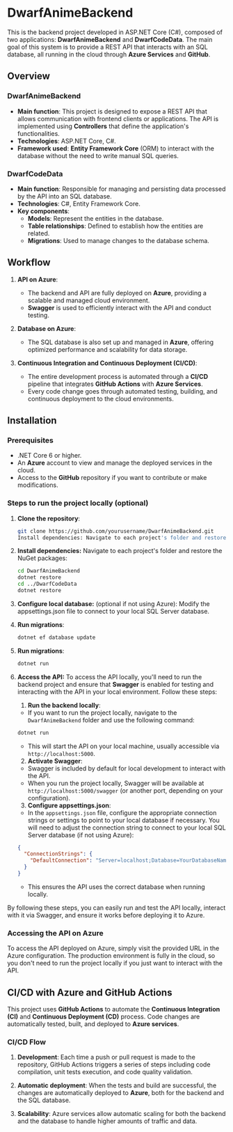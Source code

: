 # DwarfAnimeBackend

This is the backend project developed in ASP.NET Core (C#), composed of two applications: **DwarfAnimeBackend** and **DwarfCodeData**. The main goal of this system is to provide a REST API that interacts with an SQL database, all running in the cloud through **Azure Services** and **GitHub**.

## Overview

### **DwarfAnimeBackend**

- **Main function**: This project is designed to expose a REST API that allows communication with frontend clients or applications. The API is implemented using **Controllers** that define the application's functionalities.
- **Technologies**: ASP.NET Core, C#.
- **Framework used**: **Entity Framework Core** (ORM) to interact with the database without the need to write manual SQL queries.

### **DwarfCodeData**

- **Main function**: Responsible for managing and persisting data processed by the API into an SQL database.
- **Technologies**: C#, Entity Framework Core.
- **Key components**:
  - **Models**: Represent the entities in the database.
  - **Table relationships**: Defined to establish how the entities are related.
  - **Migrations**: Used to manage changes to the database schema.

## Workflow

1. **API on Azure**:
   - The backend and API are fully deployed on **Azure**, providing a scalable and managed cloud environment.
   - **Swagger** is used to efficiently interact with the API and conduct testing.

2. **Database on Azure**:
   - The SQL database is also set up and managed in **Azure**, offering optimized performance and scalability for data storage.

3. **Continuous Integration and Continuous Deployment (CI/CD)**:
   - The entire development process is automated through a **CI/CD** pipeline that integrates **GitHub Actions** with **Azure Services**.
   - Every code change goes through automated testing, building, and continuous deployment to the cloud environments.

## Installation

### Prerequisites

- .NET Core 6 or higher.
- An **Azure** account to view and manage the deployed services in the cloud.
- Access to the **GitHub** repository if you want to contribute or make modifications.

### Steps to run the project locally (optional)

1. **Clone the repository**:
   ```bash
   git clone https://github.com/yourusername/DwarfAnimeBackend.git
   Install dependencies: Navigate to each project's folder and restore the NuGet packages:

2. **Install dependencies:** Navigate to each project's folder and restore the NuGet packages:
    ```bash
    cd DwarfAnimeBackend
    dotnet restore
    cd ../DwarfCodeData
    dotnet restore

3. **Configure local database:**
  (optional if not using Azure): Modify the appsettings.json file to connect to your local SQL Server database.

4. **Run migrations**:
     ```bash
    dotnet ef database update
     
5. **Run migrations**:
    ```bash
    dotnet run

6. **Access the API:**
    To access the API locally, you'll need to run the backend project and ensure that **Swagger** is enabled for testing and interacting with the API in your local environment. Follow these steps:

    1. **Run the backend locally**: 
     - If you want to run the project locally, navigate to the `DwarfAnimeBackend` folder and use the following command:
     ```bash
     dotnet run
     ```
     - This will start the API on your local machine, usually accessible via `http://localhost:5000`.

    2. **Activate Swagger**:
     - Swagger is included by default for local development to interact with the API. 
     - When you run the project locally, Swagger will be available at `http://localhost:5000/swagger` (or another port, depending on your configuration).

    3. **Configure appsettings.json**:
     - In the `appsettings.json` file, configure the appropriate connection strings or settings to point to your local database if necessary. You will need to adjust the connection string to connect to your local SQL Server database (if not using Azure):
     ```json
     {
       "ConnectionStrings": {
         "DefaultConnection": "Server=localhost;Database=YourDatabaseName;Trusted_Connection=True;MultipleActiveResultSets=true"
       }
     }
     ```
     - This ensures the API uses the correct database when running locally.

By following these steps, you can easily run and test the API locally, interact with it via Swagger, and ensure it works before deploying it to Azure.
  
### Accessing the API on Azure

To access the API deployed on Azure, simply visit the provided URL in the Azure configuration. The production environment is fully in the cloud, so you don't need to run the project locally if you just want to interact with the API.

## CI/CD with Azure and GitHub Actions

This project uses **GitHub Actions** to automate the **Continuous Integration (CI)** and **Continuous Deployment (CD)** process. Code changes are automatically tested, built, and deployed to **Azure services**.

### CI/CD Flow

1. **Development**: Each time a push or pull request is made to the repository, GitHub Actions triggers a series of steps including code compilation, unit tests execution, and code quality validation.

2. **Automatic deployment**: When the tests and build are successful, the changes are automatically deployed to **Azure**, both for the backend and the SQL database.

3. **Scalability**: Azure services allow automatic scaling for both the backend and the database to handle higher amounts of traffic and data.

 






